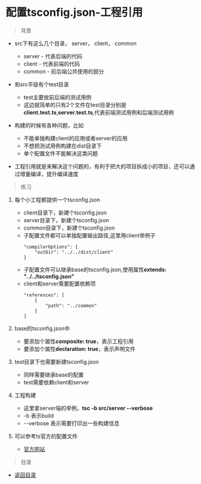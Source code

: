 # 配置tsconfig.json-工程引用

> 背景
* src下有这么几个目录， server， client， common
    * server - 代表后端的代码
    * client - 代表前端的代码
    * common - 前后端公共使用的部分
* 和src平级有个test目录
    * test主要放前后端的测试用例
    * 这边就简单的只有2个文件在test目录分别是**client.test.ts**,**server.test.ts**,代表前端测试用例和后端测试用例     
    
* 构建的时候有各种问题，比如
    * 不能单独构建client的应用或者server的应用    
    * 不想把测试用例构建在dist目录下
    * 单个配置文件不能解决这类问题
    
* 工程引用就是来解决这个问题的，有利于把大的项目拆成小的项目，还可以通过增量编译，提升编译速度    
    
> 练习 
1. 每个小工程都提供一个tsconfig.json
    * client目录下，新建个tsconfig.json
    * server目录下，新建个tsconfig.json
    * common目录下，新建个tsconfig.json
    * 子配置文件都可以单独配置输出路径,这里用client举例子
        ```
        "compilerOptions": {
            "outDir": "../../dist/client"
        }
        ```
    * 子配置文件可以继承base的tsconfig.json,使用属性**extends: "../../tsconfig.json"**
    * client和server需要配置依赖项
        ```
        "references": [
            {
                "path": "../common"
            }
        ]
        ```
2. base的tsconfig.json中
    * 要添加个属性**composite: true**，表示工程引用  
    * 要添加个属性**declaration: true**，表示声明文件 
    
3. test目录下也需要新建tsconfig.json
    * 同样需要继承base的配置
    * test需要依赖client和server
    
4. 工程构建
    * 这里拿server端的举例，**tsc -b src/server --verbose**
    * -b 表示build            
    * --verbose 表示需要打印出一些构建信息
    
5. 可以参考ts官方的配置文件  
    * [官方网站](https://github.com/microsoft/TypeScript) 

> 目录

* [返回目录](../../README.md)     
